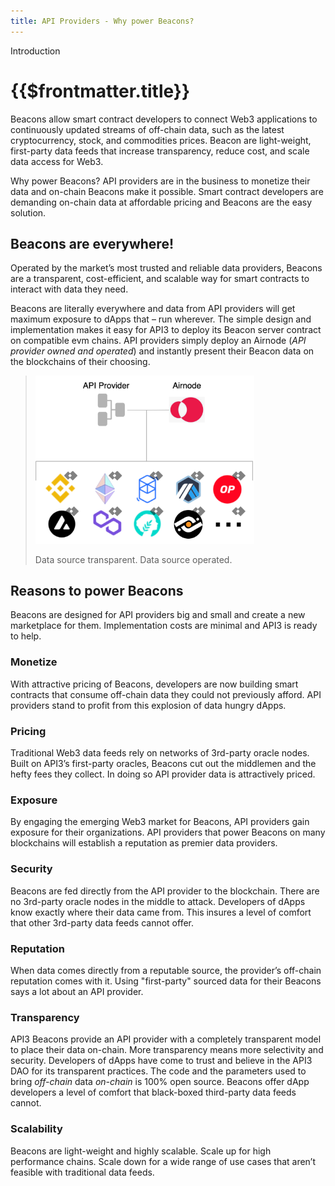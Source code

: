 ```yaml
---
title: API Providers - Why power Beacons?
---
```


<TitleSpan>Introduction</TitleSpan>

# {{$frontmatter.title}}

<VersionWarning/>

<TocHeader />
<TOC class="table-of-contents" :include-level="[2,3]" />

Beacons allow smart contract developers to connect Web3 applications to
continuously updated streams of off-chain data, such as the latest
cryptocurrency, stock, and commodities prices. Beacon are light-weight,
first-party data feeds that increase transparency, reduce cost, and scale data
access for Web3.

Why power Beacons? API providers are in the business to monetize their data and
on-chain Beacons make it possible. Smart contract developers are demanding
on-chain data at affordable pricing and Beacons are the easy solution.

## Beacons are everywhere!

Operated by the market’s most trusted and reliable data providers, Beacons are a
transparent, cost-efficient, and scalable way for smart contracts to interact
with data they need.

Beacons are literally everywhere and data from API providers will get maximum
exposure to dApps that &ndash; run wherever. The simple design and
implementation makes it easy for API3 to deploy its Beacon server contract on
compatible evm chains. API providers simply deploy an Airnode (_API provider
owned and operated_) and instantly present their Beacon data on the blockchains
of their choosing.

> <img src="../assets/images/why-power-beacons.png" width="350px"/>
>
> Data source transparent. Data source operated.

## Reasons to power Beacons

Beacons are designed for API providers big and small and create a new
marketplace for them. Implementation costs are minimal and API3 is ready to
help.

### Monetize

With attractive pricing of Beacons, developers are now building smart contracts
that consume off-chain data they could not previously afford. API providers
stand to profit from this explosion of data hungry dApps.

### Pricing

Traditional Web3 data feeds rely on networks of 3rd-party oracle nodes. Built on
API3’s first-party oracles, Beacons cut out the middlemen and the hefty fees
they collect. In doing so API provider data is attractively priced.

### Exposure

By engaging the emerging Web3 market for Beacons, API providers gain exposure
for their organizations. API providers that power Beacons on many blockchains
will establish a reputation as premier data providers.

### Security

Beacons are fed directly from the API provider to the blockchain. There are no
3rd-party oracle nodes in the middle to attack. Developers of dApps know exactly
where their data came from. This insures a level of comfort that other 3rd-party
data feeds cannot offer.

### Reputation

When data comes directly from a reputable source, the provider’s off-chain
reputation comes with it. Using "first-party" sourced data for their Beacons
says a lot about an API provider.

### Transparency

API3 Beacons provide an API provider with a completely transparent model to
place their data on-chain. More transparency means more selectivity and
security. Developers of dApps have come to trust and believe in the API3 DAO for
its transparent practices. The code and the parameters used to bring _off-chain_
data _on-chain_ is 100% open source. Beacons offer dApp developers a level of
comfort that black-boxed third-party data feeds cannot.

### Scalability

Beacons are light-weight and highly scalable. Scale up for high performance
chains. Scale down for a wide range of use cases that aren’t feasible with
traditional data feeds.
